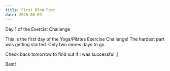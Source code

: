 ```yaml
---
title: First Blog Post
date: 2020-08-09
---
```



Day 1 of the Exercist Challenge

This is the first day of the Yoga/Pilates Exercise Challenge! The hardest part was getting started. Only two mores days to go.

Check back tomorrow to find out if I was successful ;)

Best!
